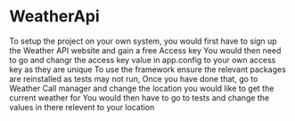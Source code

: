 # WeatherApi
To setup the project on your own system, you would first have to sign up the Weather API website and gain a free Access key
You would then need to go and changr the access key value in app.config to your own access key as they are unique
To use the framework ensure the relevant packages are reinstalled as tests may not run, 
Once you have done that, go to Weather Call manager and change the location you would like to get the current weather for 
You would then have to go to tests and change the values in there relevent to your location 
